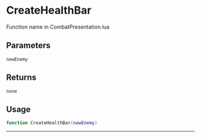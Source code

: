 # CreateHealthBar
Function name in CombatPresentation.lua
## Parameters
`newEnemy`
## Returns
`none`
## Usage
```lua
function CreateHealthBar(newEnemy)
```
---
